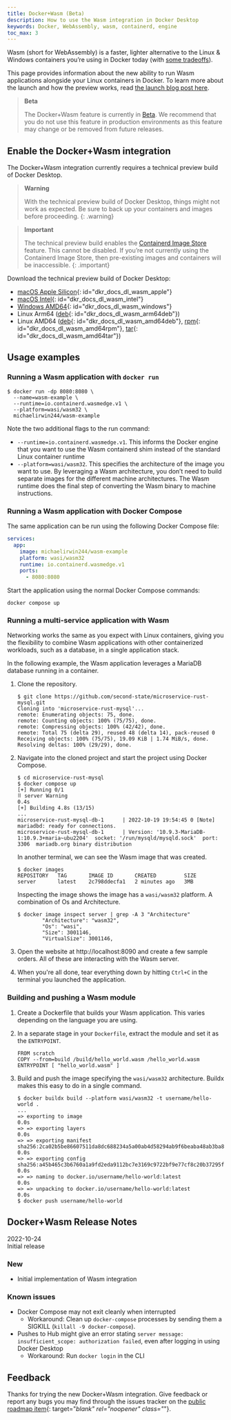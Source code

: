 ```yaml
---
title: Docker+Wasm (Beta)
description: How to use the Wasm integration in Docker Desktop
keywords: Docker, WebAssembly, wasm, containerd, engine
toc_max: 3
---
```


Wasm (short for WebAssembly) is a faster, lighter alternative to the Linux & Windows containers you’re using in Docker today (with [some tradeoffs](https://www.docker.com/blog/docker-wasm-technical-preview/)). 

This page provides information about the new ability to run Wasm applications alongside your Linux containers in Docker. To learn more about the launch and how the preview works, read [the launch blog post here](https://www.docker.com/blog/docker-wasm-technical-preview/).

> **Beta**
>
> The Docker+Wasm feature is currently in [Beta](../../release-lifecycle.md/#beta). We recommend that you do not use this feature in production environments as this feature may change or be removed from future releases.


## Enable the Docker+Wasm integration

The Docker+Wasm integration currently requires a technical preview build of Docker Desktop.

>**Warning**
>
> With the technical preview build of Docker Desktop, things might not work as expected. Be sure to back up your containers and images before proceeding.
{: .warning}

>**Important**
>
> The technical preview build enables the [Containerd Image Store](../containerd/index.md) feature. This cannot be disabled. If you’re not currently using the Containerd Image Store, then pre-existing images and containers will be inaccessible.
{: .important}

Download the technical preview build of Docker Desktop:

- [macOS Apple Silicon](https://www.docker.com/download/wasm-preview/macosxsilicon){: id="dkr_docs_dl_wasm_apple"}
- [macOS Intel](https://www.docker.com/download/wasm-preview/macintel){: id="dkr_docs_dl_wasm_intel"}
- [Windows AMD64](https://www.docker.com/download/wasm-preview/windowsamd64){: id="dkr_docs_dl_wasm_windows"}
- Linux Arm64 ([deb](https://www.docker.com/download/wasm-preview/linuxarm64deb){: id="dkr_docs_dl_wasm_arm64deb"})
- Linux AMD64 ([deb](https://www.docker.com/download/wasm-preview/linuxamd64deb){: id="dkr_docs_dl_wasm_amd64deb"}, [rpm](https://www.docker.com/download/wasm-preview/linuxamd64rpm){: id="dkr_docs_dl_wasm_amd64rpm"}, [tar](https://www.docker.com/download/wasm-preview/linuxamd64tarball){: id="dkr_docs_dl_wasm_amd64tar"})

## Usage examples

### Running a Wasm application with `docker run`

```
$ docker run -dp 8080:8080 \
  --name=wasm-example \
  --runtime=io.containerd.wasmedge.v1 \
  --platform=wasi/wasm32 \
  michaelirwin244/wasm-example
```

Note the two additional flags to the run command:

- `--runtime=io.containerd.wasmedge.v1`. This informs the Docker engine that you want to use the Wasm containerd shim instead of the standard Linux container runtime
- `--platform=wasi/wasm32`. This specifies the architecture of the image you want to use. By leveraging a Wasm architecture, you don’t need to build separate images for the different machine architectures. The Wasm runtime does the final step of converting the Wasm binary to machine instructions.

### Running a Wasm application with Docker Compose

The same application can be run using the following Docker Compose file:

```yaml
services:
  app:
    image: michaelirwin244/wasm-example
    platform: wasi/wasm32
    runtime: io.containerd.wasmedge.v1
    ports:
      - 8080:8080
```

Start the application using the normal Docker Compose commands:

```
docker compose up
```

### Running a multi-service application with Wasm

Networking works the same as you expect with Linux containers, giving you the flexibility to combine Wasm applications with other containerized workloads, such as a database, in a single application stack.

In the following example, the Wasm application leverages a MariaDB database running in a container.

1. Clone the repository.

    ```
    $ git clone https://github.com/second-state/microservice-rust-mysql.git
    Cloning into 'microservice-rust-mysql'...
    remote: Enumerating objects: 75, done.
    remote: Counting objects: 100% (75/75), done.
    remote: Compressing objects: 100% (42/42), done.
    remote: Total 75 (delta 29), reused 48 (delta 14), pack-reused 0
    Receiving objects: 100% (75/75), 19.09 KiB | 1.74 MiB/s, done.
    Resolving deltas: 100% (29/29), done.
    ```

2. Navigate into the cloned project and start the project using Docker Compose.

    ```
    $ cd microservice-rust-mysql
    $ docker compose up
    [+] Running 0/1
    ⠿ server Warning                                                                                                  0.4s
    [+] Building 4.8s (13/15)
    ...
    microservice-rust-mysql-db-1      | 2022-10-19 19:54:45 0 [Note] mariadbd: ready for connections.
    microservice-rust-mysql-db-1      | Version: '10.9.3-MariaDB-1:10.9.3+maria~ubu2204'  socket: '/run/mysqld/mysqld.sock'  port: 3306  mariadb.org binary distribution
    ```

    In another terminal, we can see the Wasm image that was created.

    ```
    $ docker images
    REPOSITORY   TAG       IMAGE ID       CREATED         SIZE
    server       latest    2c798ddecfa1   2 minutes ago   3MB
    ```

    Inspecting the image shows the image has a `wasi/wasm32` platform. A combination of Os and Architecture.

    ```
    $ docker image inspect server | grep -A 3 "Architecture"
            "Architecture": "wasm32",
            "Os": "wasi",
            "Size": 3001146,
            "VirtualSize": 3001146,
    ```

3. Open the website at http://localhost:8090 and create a few sample orders. All of these are interacting with the Wasm server.

4. When you're all done, tear everything down by hitting `Ctrl+C` in the terminal you launched the application.


### Building and pushing a Wasm module

1. Create a Dockerfile that builds your Wasm application. This varies depending on the language you are using.

2. In a separate stage in your `Dockerfile`, extract the module and set it as the `ENTRYPOINT`.

    ```
    FROM scratch
    COPY --from=build /build/hello_world.wasm /hello_world.wasm
    ENTRYPOINT [ "hello_world.wasm" ]
    ```

3. Build and push the image specifying the `wasi/wasm32` architecture. Buildx makes this easy to do in a single command.

    ```
    $ docker buildx build --platform wasi/wasm32 -t username/hello-world .
    ...
    => exporting to image                                                                             0.0s
    => => exporting layers                                                                            0.0s
    => => exporting manifest sha256:2ca02b5be86607511da8dc688234a5a00ab4d58294ab9f6beaba48ab3ba8de56  0.0s
    => => exporting config sha256:a45b465c3b6760a1a9fd2eda9112bc7e3169c9722bf9e77cf8c20b37295f954b    0.0s
    => => naming to docker.io/username/hello-world:latest                                            0.0s
    => => unpacking to docker.io/username/hello-world:latest                                         0.0s
    $ docker push username/hello-world
    ```


## Docker+Wasm Release Notes

2022-10-24  
Initial release

### New
- Initial implementation of Wasm integration

### Known issues
- Docker Compose may not exit cleanly when interrupted
    - Workaround: Clean up `docker-compose` processes by sending them a SIGKILL (`killall -9 docker-compose`).
- Pushes to Hub might give an error stating `server message: insufficient_scope: authorization failed`, even after logging in using Docker Desktop
    - Workaround: Run `docker login` in the CLI

## Feedback

Thanks for trying the new Docker+Wasm integration. Give feedback or report any bugs you may find through the issues tracker on the [public roadmap item](https://github.com/docker/roadmap/issues/426){: target="_blank" rel="noopener" class="_"}.
